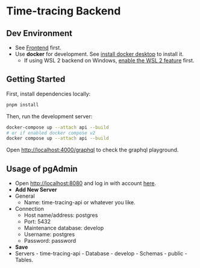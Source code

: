 # Time-tracing Backend

## Dev Environment

- See [Frontend](https://github.com/YiCChi/time-tracing-client/tree/main#dev-environment) first.
- Use **docker** for development. See [install docker desktop](https://docs.docker.com/desktop/install/mac-install/) to install it.
  - If using WSL 2 backend on Windows, [enable the WSL 2 feature](https://learn.microsoft.com/en-us/windows/wsl/install) first.

## Getting Started

First, install dependencies locally:

```bash
pnpm install
```

Then, run the development server:

```bash
docker-compose up --attach api --build
# or if enabled docker compose v2
docker compose up --attach api --build
```

Open [http://localhost:4000/graphql](http://localhost:4000/graphql) to check the graphql playground.

## Usage of pgAdmin

- Open [http://localhost:8080](http://localhost:8080) and log in with account [here](https://github.com/YiCChi/time-tracing-api/blob/2c54ad525c1233f418e4ba7e63af787387939abd/.env#L9).
- **Add New Server**
- General
  - Name: time-tracing-api or whatever you like.
- Connection
  - Host name/address: postgres
  - Port: 5432
  - Maintenance database: develop
  - Username: postgres
  - Password: password
- **Save**
- Servers - time-tracing-api - Database - develop - Schemas - public - Tables.
